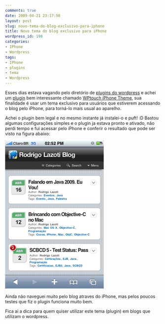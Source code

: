 ```yaml
---
comments: true
date: 2009-04-21 23:17:50
layout: post
slug: novo-tema-do-blog-exclusivo-para-iphone
title: Novo tema do blog exclusivo para iPhone
wordpress_id: 198
categories:
- IPhone
- Wordpress
tags:
- IPhone
- plugins
- tema
- Wordpress
---
```


Esses dias estava vagando pelo diretório de [plugins do wordpress](http://wordpress.org/extend/plugins/) e achei um [plugin](http://wordpress.org/extend/plugins/wptouch/) bem interessante chamado [WPtouch iPhone Theme](http://wordpress.org/extend/plugins/wptouch/), sua finalidade é usar um tema exclusivo para usuários que estiverem acessando o blog pelo iPhone, para torná-lo mais usual ao aparelho.

Achei o plugin bem legal e no mesmo instante já instalei-o e puft! :D
Bastou algumas configurações simples e o plugin ja estava pronto e ativado, não perdi tempo e fui acessar pelo iPhone e conferir o resultado que pode ser visto na figura abaixo:

![img_0001](/images/2009/04/img_0001.png) 

Ainda não naveguei muito pelo blog atraves do iPhone, mas pelos poucos testes que fiz o plugin funciona muito bem.

Fica ai a dica para quem quiser utilizar este tema (plugin) em blogs que utilizam o wordpress.